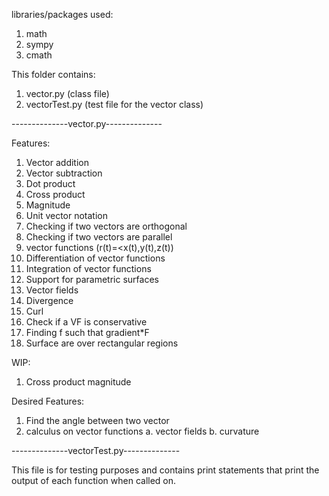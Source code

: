 libraries/packages used:
1. math
2. sympy
3. cmath

This folder contains:
1. vector.py (class file)
2. vectorTest.py (test file for the vector class)

--------------vector.py--------------

Features:
1. Vector addition
2. Vector subtraction
3. Dot product
4. Cross product
5. Magnitude
6. Unit vector notation
7. Checking if two vectors are orthogonal
8. Checking if two vectors are parallel
9. vector functions (r(t)=<x(t),y(t),z(t))
10. Differentiation of vector functions
11. Integration of vector functions
12. Support for parametric surfaces
13. Vector fields
14. Divergence
15. Curl
16. Check if a VF is conservative
17. Finding f such that gradient*F
18. Surface are over rectangular regions

WIP:
1. Cross product magnitude

Desired Features:
1. Find the angle between two vector
2. calculus on vector functions
    a. vector fields
    b. curvature

--------------vectorTest.py--------------

This file is for testing purposes and contains print
statements that print the output of each function when
called on.
